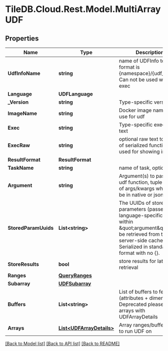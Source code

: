 
# TileDB.Cloud.Rest.Model.MultiArrayUDF

## Properties

Name | Type | Description | Notes
------------ | ------------- | ------------- | -------------
**UdfInfoName** | **string** | name of UDFInfo to run, format is {namespace}/{udf_name}. Can not be used with exec | [optional] 
**Language** | **UDFLanguage** |  | [optional] 
**_Version** | **string** | Type-specific version | [optional] 
**ImageName** | **string** | Docker image name to use for udf | [optional] 
**Exec** | **string** | Type-specific executable text | [optional] 
**ExecRaw** | **string** | optional raw text to store of serialized function, used for showing in UI | [optional] 
**ResultFormat** | **ResultFormat** |  | [optional] 
**TaskName** | **string** | name of task, optional | [optional] 
**Argument** | **string** | Argument(s) to pass to udf function, tuple or list of args/kwargs which can be in native or json format | [optional] 
**StoredParamUuids** | **List&lt;string&gt;** | The UUIDs of stored input parameters (passed in a language-specific format within \&quot;argument\&quot;) to be retrieved from the server-side cache. Serialized in standard hex format with no {}. | [optional] 
**StoreResults** | **bool** | store results for later retrieval | [optional] 
**Ranges** | [**QueryRanges**](QueryRanges.md) |  | [optional] 
**Subarray** | [**UDFSubarray**](UDFSubarray.md) |  | [optional] 
**Buffers** | **List&lt;string&gt;** | List of buffers to fetch (attributes + dimensions). Deprecated please set arrays with UDFArrayDetails | [optional] 
**Arrays** | [**List&lt;UDFArrayDetails&gt;**](UDFArrayDetails.md) | Array ranges/buffer into to run UDF on | [optional] 

[[Back to Model list]](../README.md#documentation-for-models)
[[Back to API list]](../README.md#documentation-for-api-endpoints)
[[Back to README]](../README.md)

